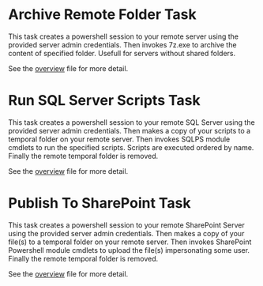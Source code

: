 # Archive Remote Folder Task

This task creates a powershell session to your remote server using the provided server admin credentials.
Then invokes 7z.exe to archive the content of specified folder.
Usefull for servers without shared folders.

See the [overview](https://github.com/ggarbuglia/TfsExtensions/blob/master/ArchiveRemoteFolder/overview.md) file for more detail.

# Run SQL Server Scripts Task

This task creates a powershell session to your remote SQL Server using the provided server admin credentials.
Then makes a copy of your scripts to a temporal folder on your remote server.
Then invokes SQLPS module cmdlets to run the specified scripts. Scripts are executed ordered by name.
Finally the remote temporal folder is removed.

See the [overview](https://github.com/ggarbuglia/TfsExtensions/blob/master/RunSqlServerScripts/overview.md) file for more detail.

# Publish To SharePoint Task

This task creates a powershell session to your remote SharePoint Server using the provided server admin credentials.
Then makes a copy of your file(s) to a temporal folder on your remote server. 
Then invokes SharePoint Powershell module cmdlets to upload the file(s) impersonating some user.
Finally the remote temporal folder is removed.

See the [overview](https://github.com/ggarbuglia/TfsExtensions/blob/master/PublishToSharePoint/overview.md) file for more detail.